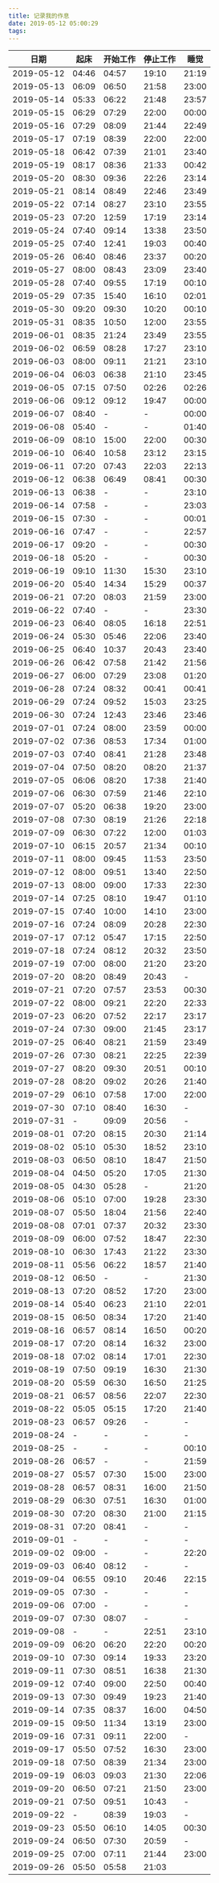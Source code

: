 ```yaml
---
title: 记录我的作息
date: 2019-05-12 05:00:29
tags:
---
```


日期 | 起床 | 开始工作 | 停止工作 | 睡觉 
---|---|---|---|----
2019-05-12 | 04:46 | 04:57 | 19:10 | 21:19
2019-05-13 | 06:09 | 06:50 | 21:58 | 23:00
2019-05-14 | 05:33 | 06:22 | 21:48 | 23:57
2019-05-15 | 06:29 | 07:29 | 22:00 | 00:00
2019-05-16 | 07:29 | 08:09 | 21:44 | 22:49
2019-05-17 | 07:19 | 08:39 | 22:00 | 22:00
2019-05-18 | 06:42 | 07:39 | 21:01 | 23:40
2019-05-19 | 08:17 | 08:36 | 21:33 | 00:42
2019-05-20 | 08:30 | 09:36 | 22:26 | 23:14
2019-05-21 | 08:14 | 08:49 | 22:46 | 23:49
2019-05-22 | 07:14 | 08:27 | 23:10 | 23:55
2019-05-23 | 07:20 | 12:59 | 17:19 | 23:14
2019-05-24 | 07:40 | 09:14 | 13:38 | 23:50
2019-05-25 | 07:40 | 12:41 | 19:03 | 00:40
2019-05-26 | 06:40 | 08:46 | 23:37 | 00:20
2019-05-27 | 08:00 | 08:43 | 23:09 | 23:40
2019-05-28 | 07:40 | 09:55 | 17:19 | 00:10
2019-05-29 | 07:35 | 15:40 | 16:10 | 02:01
2019-05-30 | 09:20 | 09:30 | 10:20 | 00:10
2019-05-31 | 08:35 | 10:50 | 12:00 | 23:55
2019-06-01 | 08:35 | 21:24 | 23:49 | 23:55
2019-06-02 | 06:59 | 08:28 | 17:27 | 23:10
2019-06-03 | 08:00 | 09:11 | 21:21 | 23:10
2019-06-04 | 06:03 | 06:38 | 21:10 | 23:45
2019-06-05 | 07:15 | 07:50 | 02:26 | 02:26
2019-06-06 | 09:12 | 09:12 | 19:47 | 00:00
2019-06-07 | 08:40 | - | - | 00:00
2019-06-08 | 05:40 | - | - | 01:40
2019-06-09 | 08:10 | 15:00 | 22:00 | 00:30
2019-06-10 | 06:40 | 10:58 | 23:12 | 23:15
2019-06-11 | 07:20 | 07:43 | 22:03 | 22:13
2019-06-12 | 06:38 | 06:49 | 08:41 | 00:30
2019-06-13 | 06:38 | - | - | 23:10
2019-06-14 | 07:58 | - | - | 23:03
2019-06-15 | 07:30 | - | - | 00:01
2019-06-16 | 07:47 | - | - | 22:57
2019-06-17 | 09:20 | - | - | 00:30
2019-06-18 | 05:20 | - | - | 00:30
2019-06-19 | 09:10 | 11:30 | 15:30 | 23:10
2019-06-20 | 05:40 | 14:34 | 15:29 | 00:37
2019-06-21 | 07:20 | 08:03 | 21:59 | 23:00
2019-06-22 | 07:40 | - | - | 23:30
2019-06-23 | 06:40 | 08:05 | 16:18 | 22:51
2019-06-24 | 05:30 | 05:46 | 22:06 | 23:40
2019-06-25 | 06:40 | 10:37 | 20:43 | 23:40
2019-06-26 | 06:42 | 07:58 | 21:42 | 21:56
2019-06-27 | 06:00 | 07:29 | 23:08 | 01:20
2019-06-28 | 07:24 | 08:32 | 00:41 | 00:41
2019-06-29 | 07:24 | 09:52 | 15:03 | 23:25
2019-06-30 | 07:24 | 12:43 | 23:46 | 23:46
2019-07-01 | 07:24 | 08:00 | 23:59 | 00:00
2019-07-02 | 07:36 | 08:53 | 17:34 | 01:00
2019-07-03 | 07:40 | 08:41 | 21:28 | 23:48
2019-07-04 | 07:50 | 08:20 | 08:20 | 21:37
2019-07-05 | 06:06 | 08:20 | 17:38 | 21:40
2019-07-06 | 06:30 | 07:59 | 21:46 | 22:10
2019-07-07 | 05:20 | 06:38 | 19:20 | 23:00
2019-07-08 | 07:30 | 08:19 | 21:26 | 22:18
2019-07-09 | 06:30 | 07:22 | 12:00 | 01:03
2019-07-10 | 06:15 | 20:57 | 21:34 | 00:10
2019-07-11 | 08:00 | 09:45 | 11:53 | 23:50
2019-07-12 | 08:00 | 09:51 | 13:40 | 22:50
2019-07-13 | 08:00 | 09:00 | 17:33 | 22:30 
2019-07-14 | 07:25 | 08:10 | 19:47 | 01:10
2019-07-15 | 07:40 | 10:00 | 14:10 | 23:00
2019-07-16 | 07:24 | 08:09 | 20:28 | 22:30
2019-07-17 | 07:12 | 05:47 | 17:15 | 22:50
2019-07-18 | 07:24 | 08:12 | 20:32 | 23:50
2019-07-19 | 07:00 | 08:00 | 21:20 | 23:20
2019-07-20 | 08:20 | 08:49 | 20:43 | -
2019-07-21 | 07:20 | 07:57 | 23:53 | 00:30
2019-07-22 | 08:00 | 09:21 | 22:20 | 22:33 
2019-07-23 | 06:20 | 07:52 | 22:17 | 23:17
2019-07-24 | 07:30 | 09:00 | 21:45 | 23:17
2019-07-25 | 06:40 | 08:21 | 21:59 | 23:49
2019-07-26 | 07:30 | 08:21 | 22:25 | 22:39
2019-07-27 | 08:20 | 09:30 | 20:51 | 00:10
2019-07-28 | 08:20 | 09:02 | 20:26 | 21:40
2019-07-29 | 06:10 | 07:58 | 17:00 | 22:00
2019-07-30 | 07:10 | 08:40 | 16:30 | -
2019-07-31 | - | 09:09 | 20:56 | - 
2019-08-01 | 07:20 | 08:15 | 20:30 | 21:14
2019-08-02 | 05:10 | 05:30 | 18:52 | 23:10
2019-08-03 | 06:50 | 08:10 | 18:47 | 21:50
2019-08-04 | 04:50 | 05:20 | 17:05 | 21:30
2019-08-05 | 04:30 | 05:28 | - | 21:20
2019-08-06 | 05:10 | 07:00 | 19:28 | 23:30
2019-08-07 | 05:50 | 18:04 | 21:56 | 22:40
2019-08-08 | 07:01 | 07:37 | 20:32 | 23:30
2019-08-09 | 06:00 | 07:52 | 18:47 | 22:30
2019-08-10 | 06:30 | 17:43 | 21:22 | 23:30
2019-08-11 | 05:56 | 06:22 | 18:57 | 21:40
2019-08-12 | 06:50 | - | - | 21:30
2019-08-13 | 07:20 | 08:52 | 17:20 | 23:00
2019-08-14 | 05:40 | 06:23 | 21:10 | 22:01
2019-08-15 | 06:50 | 08:34 | 17:20 | 21:40
2019-08-16 | 06:57 | 08:14 | 16:50 | 00:20
2019-08-17 | 07:20 | 08:14 | 16:32 | 23:00
2019-08-18 | 07:02 | 08:14 | 17:01 | 22:30
2019-08-19 | 07:50 | 09:19 | 16:30 | 21:30
2019-08-20 | 05:59 | 06:30 | 16:50 | 21:25
2019-08-21 | 06:57 | 08:56 | 22:07 | 22:30
2019-08-22 | 05:05 | 05:15 | 17:20 | 21:40
2019-08-23 | 06:57 | 09:26 | - |-
2019-08-24 | - | - | - |-
2019-08-25 | - | - | - | 00:10
2019-08-26 | 06:57 | - | - | 21:59
2019-08-27 | 05:57 | 07:30 | 15:00 | 23:00
2019-08-28 | 06:57 | 08:31 | 16:00 | 21:50
2019-08-29 | 06:30 | 07:51 | 16:30 | 01:00
2019-08-30 | 07:20 | 08:30 | 21:00 | 21:15
2019-08-31 | 07:20 | 08:41 | - | -
2019-09-01 | - | - | - | -
2019-09-02 | 09:00 | - | - | 22:20
2019-09-03 | 06:40 | 08:12 | - | -
2019-09-04 | 06:55 | 09:10 | 20:46 | 22:15
2019-09-05 | 07:30 | - | - | -
2019-09-06 | 07:00 | - | - | -
2019-09-07 | 07:30 | 08:07 | - | -
2019-09-08 | - | -  | 22:51 | 23:10 
2019-09-09 | 06:20 | 06:20 | 22:20 | 00:20 
2019-09-10 | 07:30 | 09:14 | 19:33 | 23:20
2019-09-11 | 07:30 | 08:51 | 16:38 | 21:30
2019-09-12 | 07:40 | 09:00 | 22:50 | 00:40
2019-09-13 | 07:30 | 09:49 | 19:23 | 21:40
2019-09-14 | 07:35 | 08:37 | 16:00 | 04:50
2019-09-15 | 09:50 | 11:34 | 13:19 | 23:00
2019-09-16 | 07:31 | 09:11 | 22:00 | -
2019-09-17 | 05:50 | 07:52 | 16:30 | 23:00
2019-09-18 | 07:50 | 08:39 | 21:34 | 23:00
2019-09-19 | 06:03 | 09:03 | 21:30 | 22:06
2019-09-20 | 06:50 | 07:21 | 21:50 | 23:00
2019-09-21 | 07:50 | 09:51 | 10:43 | -
2019-09-22 | - | 08:39 | 19:03 | -
2019-09-23 | 05:50 | 06:10 | 14:05 | 00:30 
2019-09-24 | 06:50 | 07:30 | 20:59 | -
2019-09-25 | 07:00 | 07:11 | 21:44 | 23:00
2019-09-26 | 05:50 | 05:58 | 21:03 | 